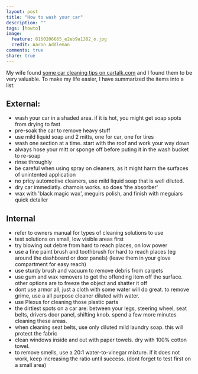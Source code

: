 ```yaml
---
layout: post
title: "How to wash your car"
description: ""
tags: [howto]
image:
  feature: 8160206665_e2eb9a1382_o.jpg
  credit: Aaron Addleman
comments: true
share: true
---
```



My wife found <a href="http://cartalk.com/content/features/detailing/">some car cleaning tips on cartalk.com</a> and I found them to be very valuable. To make my life easier, I have summarized the items into a list:

## External:
* wash your car in a shaded area. if it is hot, you might get soap spots from drying to fast
* pre-soak the car to remove heavy stuff
* use mild liquid soap and 2 mitts, one for car, one for tires
* wash one section at a time. start with the roof and work your way down
* always hose your mitt or sponge off before puting it in the wash bucket to re-soap
* rinse throughly
* be careful when using spray on cleaners, as it might harm the surfaces of unintented application
* no pricy automotive cleaners, use mild liquid soap that is well diluted.
* dry car immediatly. chamois works. so does 'the absorber'
* wax with 'black magic wax', meguirs polish, and finish with meguiars quick detailer

## Internal
* refer to owners manual for types of cleaning solutions to use
* test solutions on small, low visible areas first
* try blowing out debre from hard to reach places, on low power
* use a fine paint brush and toothbrush for hard to reach places (eg around the dashboard or door panels) (leave them in your glove compartment for easy reach)
* use sturdy brush and vacuum to remove debris from carpets
* use gum and wax removers to get the offending item off the surface. other options are to freeze the object and shatter it off
* dont use armor all, just a cloth with some water will do great. to remove grime, use a all purpose cleaner diluted with water.
* use Plexus for cleaning those plastic parts
* the dirtiest spots on a car are: between your legs, steering wheel, seat belts, drivers door panel, shifting knob. spend a few more minutes cleaning these areas.
* when cleaning seat belts, use only diluted mild laundry soap. this will protect the fabric
* clean windows inside and out with paper towels. dry with 100% cotton towel.
* to remove smells, use a 20:1 water-to-vinegar mixture. if it does not work, keep increasing the ratio until success. (dont forget to test first on a small area)
